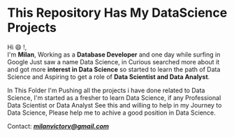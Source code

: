 # This Repository Has My DataScience Projects

Hi 😄 !,<br>
I'm **Milan**, Working as a **Database Developer** and one day while surfing in Google Just saw a name Data Science, in Curious searched more about it and got more **interest in Data Science** so started to learn the path of Data Science and Aspiring to get a role of **Data Scientist and Data Analyst**.

In This Folder I'm Pushing all the projects i have done related to Data Science, I'm started as a fresher to learn Data Science, if any Professional Data Scientist or Data Analyst See this and willing to help in my Journey to Data Science, Please help me to achive a good position in Data Science.

Contact: ***milanvictorv@gmail.com***
